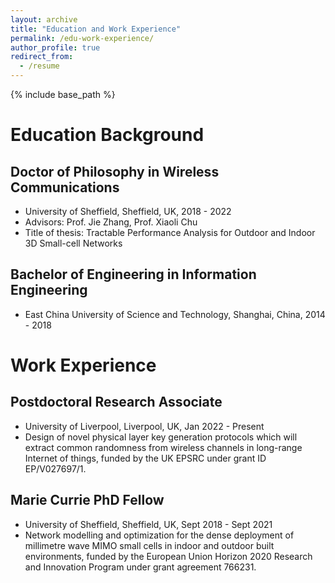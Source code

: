 ```yaml
---
layout: archive
title: "Education and Work Experience"
permalink: /edu-work-experience/
author_profile: true
redirect_from:
  - /resume
---
```


{% include base_path %}

# Education Background
## Doctor of Philosophy in Wireless Communications
* University of Sheffield, Sheffield, UK, 2018 - 2022
* Advisors: Prof. Jie Zhang, Prof. Xiaoli Chu
* Title of thesis: Tractable Performance Analysis for Outdoor and Indoor 3D Small-cell Networks
## Bachelor of Engineering in Information Engineering
* East China University of Science and Technology, Shanghai, China, 2014 - 2018

# Work Experience
## Postdoctoral Research Associate
* University of Liverpool, Liverpool, UK, Jan 2022 - Present
* Design of novel physical layer key generation protocols which will extract common randomness from wireless channels in long-range Internet of things, funded by the UK EPSRC under grant ID EP/V027697/1.
## Marie Currie PhD Fellow
* University of Sheffield, Sheffield, UK, Sept 2018 - Sept 2021
* Network modelling and optimization for the dense deployment of millimetre wave MIMO small cells in indoor and outdoor built environments, funded by the European Union Horizon 2020 Research and Innovation Program under grant agreement 766231.





